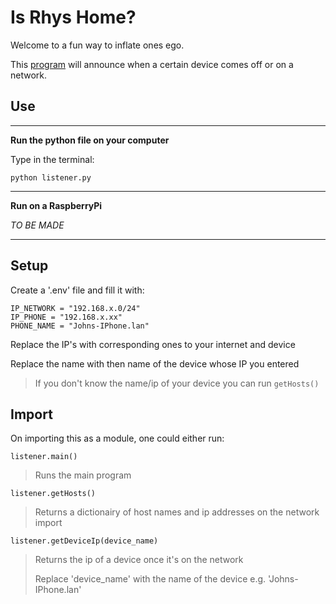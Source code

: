 # Is Rhys Home?

Welcome to a fun way to inflate ones ego.

This [program](listener.py) will announce when a certain device comes off or on a network.

## Use

---

**Run the python file on your computer**

Type in the terminal:

`python listener.py`

---

**Run on a RaspberryPi**

_TO BE MADE_

---

## Setup

Create a '.env' file and fill it with:

```
IP_NETWORK = "192.168.x.0/24"
IP_PHONE = "192.168.x.xx"
PHONE_NAME = "Johns-IPhone.lan"
```

Replace the IP's with corresponding ones to your internet and device

Replace the name with then name of the device whose IP you entered

> If you don't know the name/ip of your device you can run `getHosts()`

## Import

On importing this as a module, one could either run:

`listener.main()`

> Runs the main program

`listener.getHosts()`

> Returns a dictionairy of host names and ip addresses on the network import

`listener.getDeviceIp(device_name)`

> Returns the ip of a device once it's on the network
>
> Replace 'device_name' with the name of the device e.g. 'Johns-IPhone.lan'
